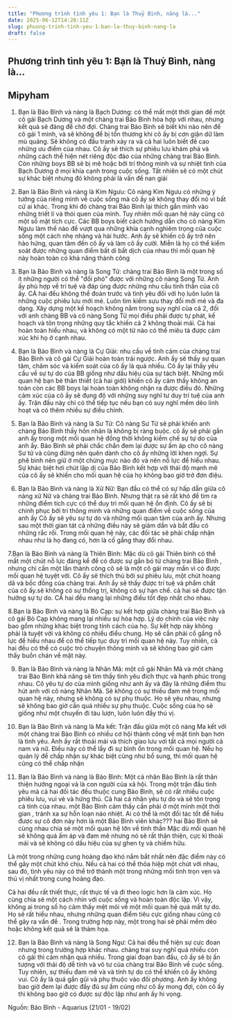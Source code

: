 ```yaml
---
title: "Phương trình tình yêu 1: Bạn là Thuỷ Bình, nàng là..."
date: 2025-06-12T14:28:11Z
slug: phuong-trinh-tinh-yeu-1-ban-la-thuy-binh-nang-la
draft: false
---
```


## Phương trình tình yêu 1: Bạn là Thuỷ Bình, nàng là...

## Mipyham

1. Bạn là Bảo Bình và nàng là Bạch Dương:
có thể mất một thời gian để một cô gái Bạch Dương và một chàng trai Bảo Bình hòa hợp với nhau, nhưng kết quả sẽ đáng để chờ đợi. Chàng trai Bảo Bình sẽ biết khi nào nên để cô gái 1 mình, và sẽ không để bị tổn thương khi cô ấy bị cơn giận dữ làm mù quáng. Sẽ không có đấu tranh xảy ra và cả hai luôn biết đề cao những ưu điểm của nhau. Cô ấy sẽ thích sự phiêu lưu khám phá và những cách thể hiện nét riêng độc đáo của những chàng trai Bảo Bình. Còn những boys BB sẽ bị mê hoặc bởi trí thông minh và sự nhiệt tình của Bạch Dương ở mọi khía cạnh trong cuộc sống. Tất nhiên sẽ có một chút sự khác biệt nhưng đó không phải là vấn đề nan giải
 

 
 2. Bạn là Bảo Bình và nàng là Kim Ngưu:
Cô nàng Kim Ngưu có những ý tưởng của riêng mình về cuộc sống mà cô ấy sẽ không thay đổi nó vì bất cứ ai khác. Trong khi đó chàng trai Bảo Bình lại thích gắn mình vào những triết lí và thói quen của mình. Tuy nhiên mối quan hệ này cũng có một số mặt tích cực. Các BB boys biết cách hướng dẫn cho cô nàng Kim Ngưu làm thế nào để vượt qua những khía cạnh nghiêm trọng của cuộc sống một cách nhẹ nhàng và hài hước. Anh ấy sẽ khiến cô ấy trở nên hào hứng, quan tâm đến cô ấy và làm cô ấy cười. Miễn là họ có thể kiểm soát được những quan điểm bất di bất dịch của nhau thì mối quan hệ này hoàn toàn có khả năng thành công
 
3. Bạn là Bảo Bình và nàng là Song Tử:
chàng trai Bảo Bình là một trong số ít những người có thể "đối phó" được với những cô nàng Song Tử. Anh ấy phù hợp về trí tuệ và đáp úng được những nhu cầu tinh thần của cô ấy. CẢ hai đều không thể đoán trước và tình yêu đối với họ luôn luôn là những cuộc phiêu lưu mới mẻ. Luôn tìm kiếm sựu thay đổi mới mẻ và đa dạng. Xây dựng một kế hoạch không nằm trong suy nghĩ của cả 2, đối với anh chàng BB và cô nàng Song Tử mọi điều phải được tự phát, kế hoạch và tôn trọng những quy tắc khiến cả 2 không thoải mái. Cả hai hoàn toàn hiểu nhau, và không có một từ nào có thể miêu tả được cảm xúc khi họ ở cạnh nhau. 
 

 
4. Bạn là Bảo Bình và nàng là Cự Giải:
nhu cầu về tình cảm của chàng trai Bảo Bình và cô gái Cự Giải hoàn toàn trái ngược. Anh ấy sẽ thấy sự quan tâm, chăm sóc và kiểm soát của cô ấy là quá nhiều. Cô ấy lại thấy yêu cầu về sự tự do của BB giống như dấu hiệu của sự tách biệt. Những mối quan hệ bạn bè thân thiết (cả hai giới) khiến cô ấy cảm thấy không an toàn còn các BB boys lại hoàn toàn không nhận ra được điều đó. Những cảm xúc của cô ấy sẽ đụng độ với những suy nghĩ tư duy trí tuệ của anh ấy. Trận đấu này chỉ có thể tiếp tục nếu bạn có suy nghĩ mềm dẻo linh hoạt và có thêm nhiều sự điều chỉnh.
 
5. Bạn là Bảo Bình và nàng là Sư Tử:
Cô nàng Sư Tử sẽ phải khiến anh chàng Bảo Bình thấy hôn nhân là không bị ràng buộc. cô ấy sẽ phải gắn anh ấy trong một mối quan hệ đồng thời không kiềm chế sự tự do của anh ấy. Bảo Bình sẽ phải chắc chắn đem lại được sự ấm áp cho cô nàng Sư tử và cũng đừng nên quên dành cho cô ấy những lời khen ngợi. Sự phê bình nên giữ ở một chừng mực nào đó và nên nỗ lực để hiểu nhau. Sự khác biệt hơi chút lập dị của Bảo Bình kết hợp với thái độ mạnh mẽ của cô ấy sẽ khiến cho mối quan hệ của họ không bao giờ trở đơn điệu.
 

 
 
6. Bạn là Bảo Bình và nàng là Xử Nữ:
Bạn đầu có thể có sự hấp dẫn giữa cô nàng xử Nữ và chàng trai Bảo Bình. Nhưng thật ra sẽ rất khó để tìm ra những điểm tích cực có thể duy trì mối quan hệ ổn định. Cô ấy sẽ bị chinh phục bởi trí thông minh và những quan điểm về cuộc sống của anh ấy Cô ấy sẽ yêu sự tự do và những mối quan tâm của anh ấy. Nhưng sau một thời gian tát cả những điều này sẽ giảm dần và bắt đầu có những rắc rối. Trong mối quan hệ này, các đối tác sẽ phải chấp nhận nhau như là họ đang có, hơn là cố gắng thay đổi nhau.
 
 
7.Bạn là Bảo Bình và nàng là Thiên Bình:
Mặc dù cô gái Thiên bình có thể mất một chút nỗ lực đáng kể  để có được sự gắn bó từ chàng trai Bảo Bình , nhưng chỉ cần một lần thành công cô sẽ là một cô gái may mắn vì có được mối quan hệ tuyệt vời. Cô ấy sẽ thích thú bởi sư phiêu lưu, một chút hoang dã và bốc đồng của chàng trai. Anh ấy sẽ thấy được trí tuệ và phẩm chất của cô ấy.sẽ không có sự thống trị, không có sự hạn chế. cả hai sẽ được tận hưởng sự tự do. CẢ hai đều mang lại những điều tốt đẹp nhất cho nhau.
 

 
 
 
 
 8.Bạn là Bảo Bình và nàng là Bò Cạp:
sự kết hợp giữa chàng trai Bảo Bình và cô gái Bò Cạp không mang lại nhiều sự hòa hợp. Lý do chính của việc này bao gồm những khác biệt trong tính cách của họ. Sự kết hợp này không phải là tuyệt vời và không có nhiều điểu chung. Họ sẽ cần phải cố gắng nỗ lực để hiểu nhau để có thể tiếp tục duy trì mối quan hệ này. Tuy nhiên, cả hai đều có thể có cuộc trò chuyện thông minh và sẽ không bao giờ cảm thấy buồn chán về mặt này.
 
 
9. Bạn là Bảo Bình và nàng là Nhân Mã:
một cô gái Nhân Mã và một chàng trai Bảo Bình khả năng sẽ  tìm thấy tình yêu đích thực và hạnh phúc trong nhau. Cô yêu tự do của mình giống như anh ấy và đây là những điểm thu hút anh với cô nàng Nhân Mã. Sẽ không có sự thiếu đam mê trong mối quan hệ này, nhưng sẽ không có sự phụ thuộc. Họ sẽ yêu nhau, nhưng sẽ không bao giờ cần quá nhiều sự phụ thuộc. Cuộc sống của họ sẽ giống như một chuyến đi tàu lượn, luôn luôn đầy thú vị.
 
 
 
10. Bạn là Bảo Bình và nàng là Ma kết:
Trận đấu giữa một cô nàng Ma kết với một chàng trai Bảo Bình có nhiều cơ hội thành công về mặt tình bạn hơn là tình yêu. Anh ấy rất thoải mái và thích giao lưu vơi tất cả mọi người cả nam và nữ. Điều này có thể lấy đi sự bình ổn trong mối quan hệ. Nếu họ quản lý để chấp nhận sự khác biệt cũng như bổ sung, thì mối quan hệ cũng có thể chấp nhận
 

 
11. Bạn là Bảo Bình và nàng là Bảo Bình:
Một cá nhân Bảo Bình là rất  thân thiện hướng ngoại và là con người của xã hội. Trong một trận đấu tình yêu mà cả hai đối tác đều thuộc cung Bảo Bình, sẽ có rất nhiều cuộc phiêu lưu, vui vẻ và hứng thú. Cả hai cá nhân yêu tự do và sẽ tôn trọng cá tính của nhau. một Bảo Bình cảm thấy cần phải ở một mình một thời gian , tránh xa sự hỗn loạn náo nhiệt. Ai có thể là một đối tác tốt để hiểu được sự cô đơn này hơn là một Bảo Bình viên khác???
hai Bảo Bình sẽ  cùng nhau chia sẻ một mối quan hệ lớn về tinh thần Mặc dù mối quan hệ sẽ không quá ấm áp và đam mê nhưng nó sẽ rất thân thiện, cực kì thoải mái và sẽ không có dấu hiệu của sự ghen tỵ và chiếm hữu.
 
 Là một trong những cung hoàng đạo khó nắm bắt nhất nên đặc điểm này có thể  gây một chút khó chịu. Nếu cả hai có thể thỏa hiệp một chút với nhau, sau đó, tình yêu này có thể trở thành một trong những mối tình trọn vẹn và thú vị nhất trong cung hoàng đạo.
 
Cả hai đều rất thiết thực, rất thực tế và đi theo logic hơn là cảm xúc. Họ cùng chia sẻ một cách nhìn với cuộc sống và hoàn toàn độc lập. Vì vậy, không ai trong số họ cảm thấy mệt mỏi về một mối quan hệ quá mất tự do. Họ sẽ rất hiểu nhau, nhưng những quan điểm tiêu cực giống nhau cũng có thể gây ra vấn đề . Trong trường hợp này, một trong hai sẽ phải mềm dẻo hoặc không kết quả sẽ là thảm họa.
 

 
 
 
12. Bạn là Bảo Bình và nàng là Song Ngư:
Cả hai đều thể hiện sự cực đoan nhưng trong trường hợp khác nhau. chàng trai suy nghĩ quá nhiều còn cô gái thì cảm nhận quá nhiều. Trong giai đoạn ban đầu, cô ấy sẽ bị ấn tượng với thái độ dễ tính và vô tư của chàng trai Bảo Bình về cuộc sống. Tuy nhiên, sự thiếu đam mê và và tính tự do có thể khiến cô ấy không vui. Cô ấy là quá gần gũi và phụ thuộc vào đối phương. Anh ấy không bao giờ đem lại được đầy đủ sự ấm cúng như cô ấy mong đợi, còn cô ấy thì không bao giờ có được sự độc lập như anh ấy hi vọng.
 
Nguồn: Bảo Bình - Aquarius (21/01 - 19/02)